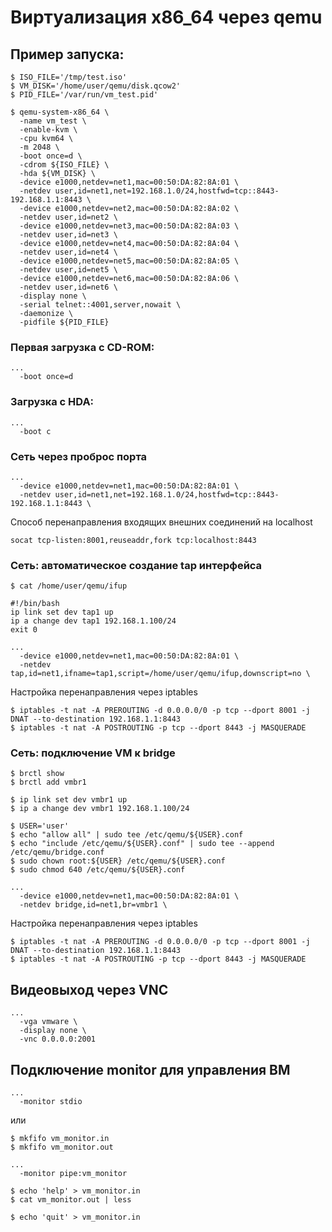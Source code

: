 # Виртуализация x86_64 через qemu

## Пример запуска:
```
$ ISO_FILE='/tmp/test.iso'
$ VM_DISK='/home/user/qemu/disk.qcow2'
$ PID_FILE='/var/run/vm_test.pid'

$ qemu-system-x86_64 \
  -name vm_test \
  -enable-kvm \
  -cpu kvm64 \
  -m 2048 \
  -boot once=d \
  -cdrom ${ISO_FILE} \
  -hda ${VM_DISK} \
  -device e1000,netdev=net1,mac=00:50:DA:82:8A:01 \
  -netdev user,id=net1,net=192.168.1.0/24,hostfwd=tcp::8443-192.168.1.1:8443 \
  -device e1000,netdev=net2,mac=00:50:DA:82:8A:02 \
  -netdev user,id=net2 \
  -device e1000,netdev=net3,mac=00:50:DA:82:8A:03 \
  -netdev user,id=net3 \
  -device e1000,netdev=net4,mac=00:50:DA:82:8A:04 \
  -netdev user,id=net4 \
  -device e1000,netdev=net5,mac=00:50:DA:82:8A:05 \
  -netdev user,id=net5 \
  -device e1000,netdev=net6,mac=00:50:DA:82:8A:06 \
  -netdev user,id=net6 \
  -display none \
  -serial telnet::4001,server,nowait \
  -daemonize \
  -pidfile ${PID_FILE}
```
### Первая загрузка с CD-ROM:
```
...
  -boot once=d
```
### Загрузка с HDA:
```
...
  -boot c
```

### Сеть через проброс порта
```
...
  -device e1000,netdev=net1,mac=00:50:DA:82:8A:01 \
  -netdev user,id=net1,net=192.168.1.0/24,hostfwd=tcp::8443-192.168.1.1:8443 \
```
Способ перенаправления входящих внешних соединений на localhost
```
socat tcp-listen:8001,reuseaddr,fork tcp:localhost:8443
```
### Сеть: автоматическое создание tap интерфейса
```
$ cat /home/user/qemu/ifup

#!/bin/bash
ip link set dev tap1 up
ip a change dev tap1 192.168.1.100/24
exit 0
```
```
...
  -device e1000,netdev=net1,mac=00:50:DA:82:8A:01 \
  -netdev tap,id=net1,ifname=tap1,script=/home/user/qemu/ifup,downscript=no \
```
Настройка перенаправления через iptables
```
$ iptables -t nat -A PREROUTING -d 0.0.0.0/0 -p tcp --dport 8001 -j DNAT --to-destination 192.168.1.1:8443
$ iptables -t nat -A POSTROUTING -p tcp --dport 8443 -j MASQUERADE
```

### Сеть: подключение VM к bridge
```
$ brctl show
$ brctl add vmbr1

$ ip link set dev vmbr1 up
$ ip a change dev vmbr1 192.168.1.100/24
```
```
$ USER='user'
$ echo "allow all" | sudo tee /etc/qemu/${USER}.conf
$ echo "include /etc/qemu/${USER}.conf" | sudo tee --append /etc/qemu/bridge.conf
$ sudo chown root:${USER} /etc/qemu/${USER}.conf
$ sudo chmod 640 /etc/qemu/${USER}.conf
```
```
...
  -device e1000,netdev=net1,mac=00:50:DA:82:8A:01 \
  -netdev bridge,id=net1,br=vmbr1 \
```
Настройка перенаправления через iptables
```
$ iptables -t nat -A PREROUTING -d 0.0.0.0/0 -p tcp --dport 8001 -j DNAT --to-destination 192.168.1.1:8443
$ iptables -t nat -A POSTROUTING -p tcp --dport 8443 -j MASQUERADE
```

## Видеовыход через VNC
```
...
  -vga vmware \
  -display none \
  -vnc 0.0.0.0:2001
```

## Подключение monitor для управления ВМ
```
...
  -monitor stdio
```
или
```
$ mkfifo vm_monitor.in
$ mkfifo vm_monitor.out

...
  -monitor pipe:vm_monitor
 
$ echo 'help' > vm_monitor.in
$ cat vm_monitor.out | less

$ echo 'quit' > vm_monitor.in
```
